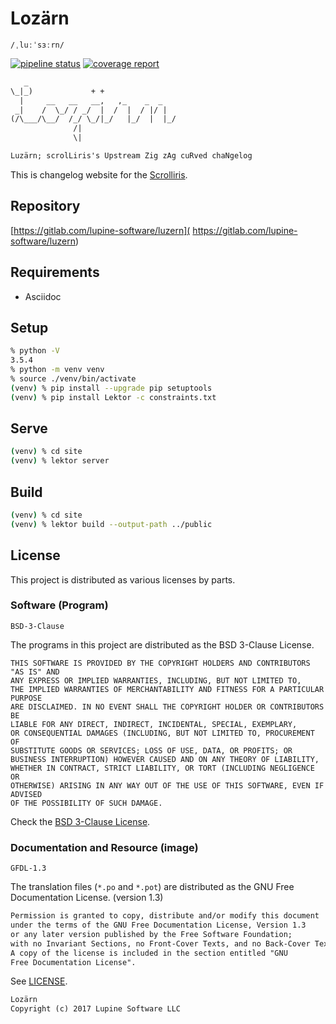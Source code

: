 # Lozärn

`/ˌluːˈsɜːrn/`

[![pipeline status][ci-build]][commit] [![coverage report][ci-cov]][commit]


```txt
   _
\_|_)             + +
  |     __   __   __,   ,_    _  _
 _|    /  \_/ / _/  |  /  |  / |/ |
(/\___/\__/  /_/ \_/|_/   |_/  |  |_/
              /|
              \|

Luzärn; scrolLiris's Upstream Zig zAg cuRved chaNgelog
```

This is changelog website for the [Scrolliris](
https://about.scrolliris.com/).


## Repository

[https://gitlab.com/lupine-software/luzern](
https://gitlab.com/lupine-software/luzern)


## Requirements

* Asciidoc


## Setup

```zsh
% python -V
3.5.4
% python -m venv venv
% source ./venv/bin/activate
(venv) % pip install --upgrade pip setuptools
(venv) % pip install Lektor -c constraints.txt
```

## Serve

```zsh
(venv) % cd site
(venv) % lektor server
```


## Build

```zsh
(venv) % cd site
(venv) % lektor build --output-path ../public
```


## License

This project is distributed as various licenses by parts.

### Software (Program)

`BSD-3-Clause`

The programs in this project are distributed as the
BSD 3-Clause License.

```
THIS SOFTWARE IS PROVIDED BY THE COPYRIGHT HOLDERS AND CONTRIBUTORS "AS IS" AND
ANY EXPRESS OR IMPLIED WARRANTIES, INCLUDING, BUT NOT LIMITED TO,
THE IMPLIED WARRANTIES OF MERCHANTABILITY AND FITNESS FOR A PARTICULAR PURPOSE
ARE DISCLAIMED. IN NO EVENT SHALL THE COPYRIGHT HOLDER OR CONTRIBUTORS BE
LIABLE FOR ANY DIRECT, INDIRECT, INCIDENTAL, SPECIAL, EXEMPLARY,
OR CONSEQUENTIAL DAMAGES (INCLUDING, BUT NOT LIMITED TO, PROCUREMENT OF
SUBSTITUTE GOODS OR SERVICES; LOSS OF USE, DATA, OR PROFITS; OR
BUSINESS INTERRUPTION) HOWEVER CAUSED AND ON ANY THEORY OF LIABILITY,
WHETHER IN CONTRACT, STRICT LIABILITY, OR TORT (INCLUDING NEGLIGENCE OR
OTHERWISE) ARISING IN ANY WAY OUT OF THE USE OF THIS SOFTWARE, EVEN IF ADVISED
OF THE POSSIBILITY OF SUCH DAMAGE.
```

Check the [BSD 3-Clause License](https://opensource.org/licenses/BSD-3-Clause).

### Documentation and Resource (image)

`GFDL-1.3`

The translation files (`*.po` and `*.pot`) are distributed as the
GNU Free Documentation License. (version 1.3)

```txt
Permission is granted to copy, distribute and/or modify this document
under the terms of the GNU Free Documentation License, Version 1.3
or any later version published by the Free Software Foundation;
with no Invariant Sections, no Front-Cover Texts, and no Back-Cover Texts.
A copy of the license is included in the section entitled "GNU
Free Documentation License".
```

See [LICENSE](LICENSE).


```txt
Lozärn
Copyright (c) 2017 Lupine Software LLC
```


[ci-build]: https://gitlab.com/lupine-software/luzern/badges/master/build.svg
[ci-cov]: https://gitlab.com/lupine-software/luzern/badges/master/coverage.svg
[commit]: https://gitlab.com/lupine-software/luzern/commits/master
